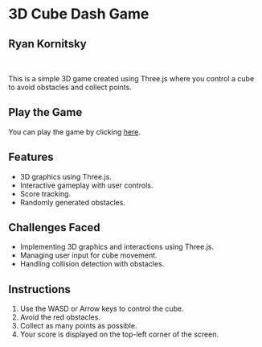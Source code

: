 # 3D Cube Dash Game

## Ryan Kornitsky

<br>

This is a simple 3D game created using Three.js where you control a cube to avoid obstacles and collect points.

## Play the Game
You can play the game by clicking [here](https://fluorescent-meteor-albertosaurus.glitch.me/).

## Features
- 3D graphics using Three.js.
- Interactive gameplay with user controls.
- Score tracking.
- Randomly generated obstacles.

## Challenges Faced
- Implementing 3D graphics and interactions using Three.js.
- Managing user input for cube movement.
- Handling collision detection with obstacles.

## Instructions
1. Use the WASD or Arrow keys to control the cube.
2. Avoid the red obstacles.
3. Collect as many points as possible.
4. Your score is displayed on the top-left corner of the screen.
